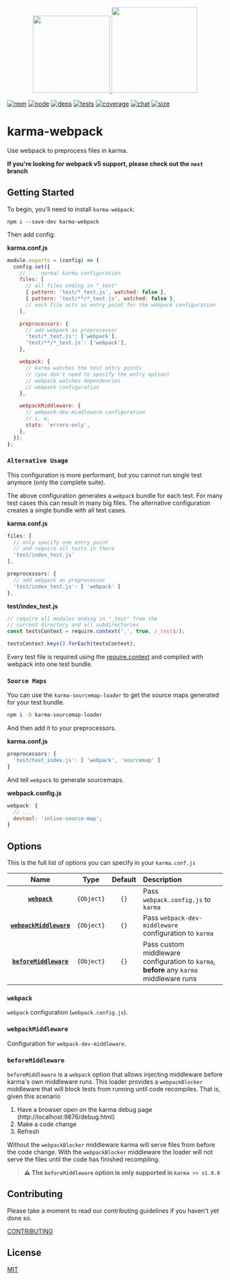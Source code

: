 <div align="center">
  <a href='https://github.com/karma-runner/karma'>
    <img width="180" height="180"
      src="https://worldvectorlogo.com/logos/karma.svg">
  </a>
  <a href="https://github.com/webpack/webpack">
    <img width="200" height="200"
      src="https://cdn.rawgit.com/webpack/media/e7485eb2/logo/icon.svg">
  </a>
</div>

[![npm][npm]][npm-url]
[![node][node]][node-url]
[![deps][deps]][deps-url]
[![tests][tests]][tests-url]
[![coverage][cover]][cover-url]
[![chat][chat]][chat-url]
[![size][size]][size-url]

# karma-webpack

Use webpack to preprocess files in karma.

**If you're looking for webpack v5 support, please check out the `next` branch**

## Getting Started

To begin, you'll need to install `karma-webpack`:

```console
npm i --save-dev karma-webpack
```

Then add config:

**karma.conf.js**

```js
module.exports = (config) => {
  config.set({
    // ... normal karma configuration
    files: [
      // all files ending in "_test"
      { pattern: 'test/*_test.js', watched: false },
      { pattern: 'test/**/*_test.js', watched: false },
      // each file acts as entry point for the webpack configuration
    ],

    preprocessors: {
      // add webpack as preprocessor
      'test/*_test.js': ['webpack'],
      'test/**/*_test.js': ['webpack'],
    },

    webpack: {
      // karma watches the test entry points
      // (you don't need to specify the entry option)
      // webpack watches dependencies
      // webpack configuration
    },

    webpackMiddleware: {
      // webpack-dev-middleware configuration
      // i. e.
      stats: 'errors-only',
    },
  });
};
```

### `Alternative Usage`

This configuration is more performant, but you cannot run single test anymore (only the complete suite).

The above configuration generates a `webpack` bundle for each test. For many test cases this can result in many big files. The alternative configuration creates a single bundle with all test cases.

**karma.conf.js**

```js
files: [
  // only specify one entry point
  // and require all tests in there
  'test/index_test.js'
],

preprocessors: {
  // add webpack as preprocessor
  'test/index_test.js': [ 'webpack' ]
},
```

**test/index_test.js**

```js
// require all modules ending in "_test" from the
// current directory and all subdirectories
const testsContext = require.context('.', true, /_test$/);

testsContext.keys().forEach(testsContext);
```

Every test file is required using the [require.context](https://webpack.js.org/guides/dependency-management/#require-context) and compiled with webpack into one test bundle.

### `Source Maps`

You can use the `karma-sourcemap-loader` to get the source maps generated for your test bundle.

```bash
npm i -D karma-sourcemap-loader
```

And then add it to your preprocessors.

**karma.conf.js**

```js
preprocessors: {
  'test/test_index.js': [ 'webpack', 'sourcemap' ]
}
```

And tell `webpack` to generate sourcemaps.

**webpack.config.js**

```js
webpack: {
  // ...
  devtool: 'inline-source-map';
}
```

## Options

This is the full list of options you can specify in your `karma.conf.js`

|                     Name                      |    Type    | Default | Description                                                                             |
| :-------------------------------------------: | :--------: | :-----: | :-------------------------------------------------------------------------------------- |
|           [**`webpack`**](#webpack)           | `{Object}` |  `{}`   | Pass `webpack.config.js` to `karma`                                                     |
| [**`webpackMiddleware`**](#webpackmiddleware) | `{Object}` |  `{}`   | Pass `webpack-dev-middleware` configuration to `karma`                                  |
|  [**`beforeMiddleware`**](#beforemiddleware)  | `{Object}` |  `{}`   | Pass custom middleware configuration to `karma`, **before** any `karma` middleware runs |

### `webpack`

`webpack` configuration (`webpack.config.js`).

### `webpackMiddleware`

Configuration for `webpack-dev-middleware`.

### `beforeMiddleware`

`beforeMiddleware` is a `webpack` option that allows injecting middleware before
karma's own middleware runs. This loader provides a `webpackBlocker`
middleware that will block tests from running until code recompiles. That is,
given this scenario

1. Have a browser open on the karma debug page (http://localhost:9876/debug.html)
2. Make a code change
3. Refresh

Without the `webpackBlocker` middleware karma will serve files from before
the code change. With the `webpackBlocker` middleware the loader will not serve
the files until the code has finished recompiling.

> **⚠️ The `beforeMiddleware` option is only supported in `karma >= v1.0.0`**

## Contributing

Please take a moment to read our contributing guidelines if you haven't yet done so.

[CONTRIBUTING](./.github/CONTRIBUTING.md)

## License

[MIT](./LICENSE)

[npm]: https://img.shields.io/npm/v/karma-webpack.svg
[npm-url]: https://npmjs.com/package/karma-webpack
[node]: https://img.shields.io/node/v/karma-webpack.svg
[node-url]: https://nodejs.org
[deps]: https://david-dm.org/webpack-contrib/karma-webpack.svg
[deps-url]: https://david-dm.org/webpack-contrib/karma-webpack
[chat]: https://img.shields.io/badge/gitter-webpack%2Fwebpack-brightgreen.svg
[chat-url]: https://gitter.im/webpack/webpack
[tests]: https://dev.azure.com/webpack-contrib/karma-webpack/_apis/build/status/webpack-contrib.karma-webpack?branchName=master
[tests-url]: https://dev.azure.com/webpack-contrib/karma-webpack/_build/latest?definitionId=2&branchName=master
[cover]: https://codecov.io/gh/webpack-contrib/karma-webpack/branch/master/graph/badge.svg
[cover-url]: https://codecov.io/gh/webpack-contrib/karma-webpack
[chat]: https://badges.gitter.im/webpack/webpack.svg
[chat-url]: https://gitter.im/webpack/webpack
[size]: https://packagephobia.now.sh/badge?p=css-loader
[size-url]: https://packagephobia.now.sh/result?p=css-loader
